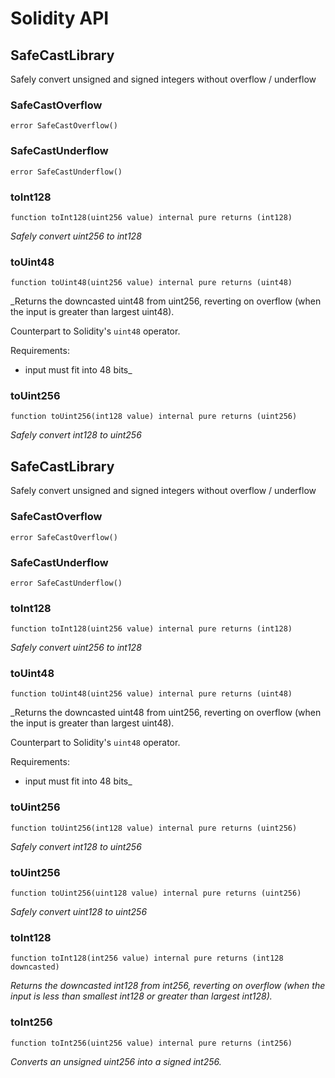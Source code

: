 # Solidity API

## SafeCastLibrary

Safely convert unsigned and signed integers without overflow / underflow

### SafeCastOverflow

```solidity
error SafeCastOverflow()
```

### SafeCastUnderflow

```solidity
error SafeCastUnderflow()
```

### toInt128

```solidity
function toInt128(uint256 value) internal pure returns (int128)
```

_Safely convert uint256 to int128_

### toUint48

```solidity
function toUint48(uint256 value) internal pure returns (uint48)
```

_Returns the downcasted uint48 from uint256, reverting on
overflow (when the input is greater than largest uint48).

Counterpart to Solidity's `uint48` operator.

Requirements:

- input must fit into 48 bits_

### toUint256

```solidity
function toUint256(int128 value) internal pure returns (uint256)
```

_Safely convert int128 to uint256_

## SafeCastLibrary

Safely convert unsigned and signed integers without overflow / underflow

### SafeCastOverflow

```solidity
error SafeCastOverflow()
```

### SafeCastUnderflow

```solidity
error SafeCastUnderflow()
```

### toInt128

```solidity
function toInt128(uint256 value) internal pure returns (int128)
```

_Safely convert uint256 to int128_

### toUint48

```solidity
function toUint48(uint256 value) internal pure returns (uint48)
```

_Returns the downcasted uint48 from uint256, reverting on
overflow (when the input is greater than largest uint48).

Counterpart to Solidity's `uint48` operator.

Requirements:

- input must fit into 48 bits_

### toUint256

```solidity
function toUint256(int128 value) internal pure returns (uint256)
```

_Safely convert int128 to uint256_

### toUint256

```solidity
function toUint256(uint128 value) internal pure returns (uint256)
```

_Safely convert uint128 to uint256_

### toInt128

```solidity
function toInt128(int256 value) internal pure returns (int128 downcasted)
```

_Returns the downcasted int128 from int256, reverting on overflow
(when the input is less than smallest int128 or greater than largest int128)._

### toInt256

```solidity
function toInt256(uint256 value) internal pure returns (int256)
```

_Converts an unsigned uint256 into a signed int256._

